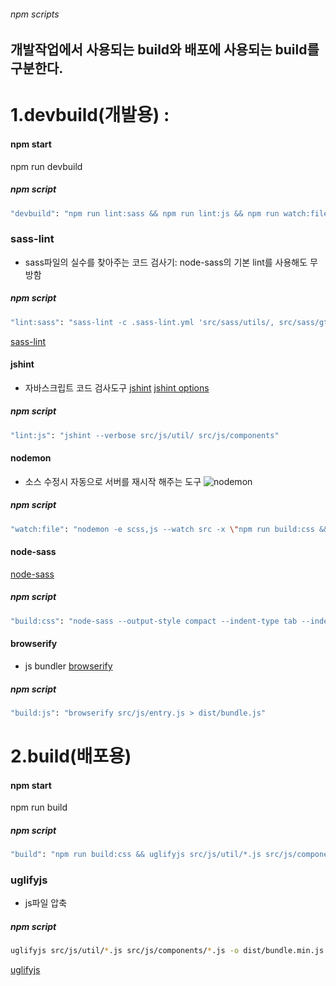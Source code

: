 ###### npm scripts

## 개발작업에서 사용되는 build와 배포에 사용되는 build를 구분한다.

# 1.devbuild(개발용) :
#### npm start
npm run devbuild

##### npm script
```sh
"devbuild": "npm run lint:sass && npm run lint:js && npm run watch:file"
```

### sass-lint
- sass파일의 실수를 찾아주는 코드 검사기: node-sass의 기본 lint를 사용해도 무방함

##### npm script
```sh
"lint:sass": "sass-lint -c .sass-lint.yml 'src/sass/utils/, src/sass/gtris.scss' -v -q"
```
[sass-lint](https://www.npmjs.com/package/sass-lint)

#### jshint
- 자바스크립트 코드 검사도구
[jshint](https://www.npmjs.com/package/jshint)
[jshint options](https://blog.outsider.ne.kr/1007)

##### npm script
```sh
"lint:js": "jshint --verbose src/js/util/ src/js/components"
```

#### nodemon
- 소스 수정시 자동으로 서버를 재시작 해주는 도구
![nodemon](https://nodemon.io/)

##### npm script
```sh
"watch:file": "nodemon -e scss,js --watch src -x \"npm run build:css && npm run build:js\""
```

#### node-sass
[node-sass](https://github.com/sass/node-sass)

##### npm script
```sh
"build:css": "node-sass --output-style compact --indent-type tab --indent-width 1 --source-map dist/map/ -o src/sass/utils/ src/sass/gtris.scss dist/gtris.css"
```

#### browserify
- js bundler
[browserify](http://browserify.org/)

##### npm script
```sh
"build:js": "browserify src/js/entry.js > dist/bundle.js"
```

# 2.build(배포용)
#### npm start
npm run build

##### npm script
```sh
"build": "npm run build:css && uglifyjs src/js/util/*.js src/js/components/*.js -o dist/bundle.min.js --source-map dist/map/bundle.min.js.map -p 5 -c -m"
```

### uglifyjs
- js파일 압축

##### npm script
```sh
uglifyjs src/js/util/*.js src/js/components/*.js -o dist/bundle.min.js --source-map dist/map/bundle.min.js.map -p 5 -c -m
```
[uglifyjs](http://lisperator.net/uglifyjs/)
